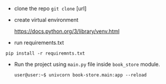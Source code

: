 * clone the repo
`git clone` [url]
* create virtual environment

    https://docs.python.org/3/library/venv.html
* run requirements.txt

`pip install -r requiremnts.txt`
* Run the project using `main.py` file inside `book_store` module.
    ```console
    user@user:~$ univcorn book-store.main:app --reload 
    ```
